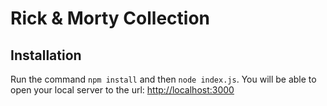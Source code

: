 # Rick & Morty Collection

## Installation

Run the command `npm install` and then `node index.js`.
You will be able to open your local server to the url: [http://localhost:3000](http://localhost:3000)
